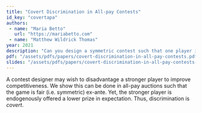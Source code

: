 ```yaml
---
title: "Covert Discrimination in All-pay Contests"
id_key: "covertapa"
authors:
 - name: "Maria Betto"
   url: "https://mariabetto.com"
 - name: "Matthew Wildrick Thomas"
year: 2021
description: "Can you design a symmetric contest such that one player is favored?"
pdf: "/assets/pdfs/papers/covert-discrimination-in-all-pay-contests.pdf"
slides: "/assets/pdfs/papers/covert-discrimination-in-all-pay-contests-slides.pdf"
---
```


A contest designer may wish to disadvantage a stronger player to improve competitiveness. We show this can be done in all-pay auctions such that the game is fair (i.e. symmetric) ex-ante. Yet, the stronger player is endogenously offered a lower prize in expectation. Thus, discrimination is *covert*.